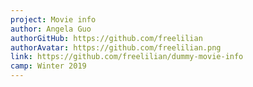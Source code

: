 ```yaml
---
project: Movie info
author: Angela Guo
authorGitHub: https://github.com/freelilian
authorAvatar: https://github.com/freelilian.png
link: https://github.com/freelilian/dummy-movie-info
camp: Winter 2019
---
```

